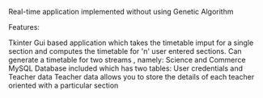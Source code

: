 Real-time application implemented without using Genetic Algorithm

Features:

Tkinter Gui based application which takes the timetable imput for a single section and computes the timetable for 'n' user entered sections.
Can generate a timetable for two streams , namely: Science and Commerce
MySQL Database included which has two tables: User credentials and Teacher data
Teacher data allows you to store the details of each teacher oriented with a particular section
